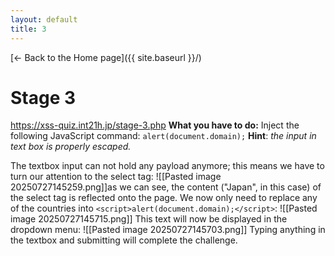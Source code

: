 ```yaml
---
layout: default
title: 3
---
```

[← Back to the Home page]({{ site.baseurl }}/)


# Stage 3
https://xss-quiz.int21h.jp/stage-3.php
**What you have to do:** 
Inject the following JavaScript command: `alert(document.domain);`
**Hint**: *the input in text box is properly escaped.*

The textbox input can not hold any payload anymore; this means we have to turn our attention to the select tag:
![[Pasted image 20250727145259.png]]as we can see, the content ("Japan", in this case) of the select tag is reflected onto the page. We now only need to replace any of the countries into `<script>alert(document.domain);</script>`:
![[Pasted image 20250727145715.png]]
This text will now be displayed in the dropdown menu:
![[Pasted image 20250727145703.png]]
Typing anything in the textbox and submitting will complete the challenge.